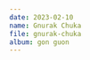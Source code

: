 ```yaml
---
date: 2023-02-10
name: Gnurak Chuka
file: gnurak-chuka
album: gon guon
---
```


<!-- An absolutely crazy boss battle theme with the first melody derived from "Gnurak Skulur". The piece gets especially good at 0:29 (thanks to a seventh chord) but starts getting repetitive later and I think after the dynamics drop at 1:28 it gets rather uninteresting. (Also who doesn't like the random note spam at 0:56?) -->
